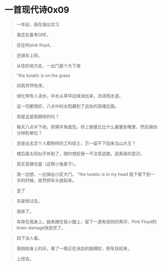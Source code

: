 # 一首现代诗0x09

>一年前，我在烟台实习

>我还在备考GRE，

>还在听pink floyd，

>还骑车上班，

>从住的地方走，一出门是个大下坡

>“the lunatic is on the grass

>四周井然有序。

>绿化带有人浇水，中水从草坪边缘淌出来，流进雨水道。

>这一切都很好，八点中的太阳藏到了远处的高楼后面。

>但是这是我期待的吗？

>每天八点半下地，抓俩羊角面包，挤上随便丘比什么酱塞到嘴里，然后骑四分钟到单位？

>还是出去念个人模狗样的工科硕士，万一留不下回来当山大王？

>楼后面太阳似乎听到了，随时想趁我一不注意逃跑，逃离我的意识。

>其实高楼也是（这帮小兔崽子）。

>我一边想，一边骑出小区大门。
“the lunatic is in my head
我下坡下到一半的时候，突然把车头提起来。

>歪了

>车架倾过去，

>我摔了。

>车摔在我身上，链条蹭在我小腿上，留下一道有规则的黑印，Pink Floyd的brain damage快放完了。

>四下没人看。

>我拍拍身上的灰，看了一眼正在淌血的胳膊肘，把车扶起来，

>上班去。
